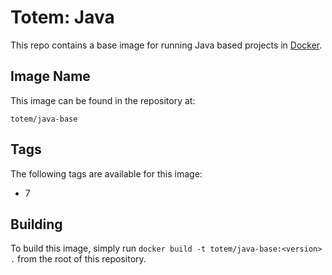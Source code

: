 Totem: Java
=========================

This repo contains a base image for running Java based projects in [Docker](http://docker.io).

## Image Name

This image can be found in the repository at:

```
totem/java-base
```

## Tags

The following tags are available for this image:
+ 7

## Building

To build this image, simply run `docker build -t totem/java-base:<version> .` from the root of this repository.
